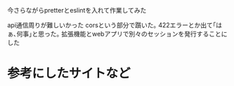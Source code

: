 今さらながらpretterとeslintを入れて作業してみた

api通信周りが難しいかった
corsという部分で躓いた｡
422エラーとか出て｢はぁ､何事｣と思った｡
拡張機能とwebアプリで別々のセッションを発行することにした


# 参考にしたサイトなど